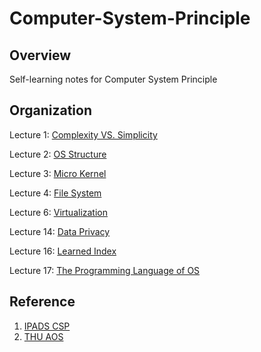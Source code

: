 # Computer-System-Principle

## Overview

Self-learning notes for Computer System Principle

## Organization

Lecture 1: [Complexity VS. Simplicity](lec1/lec1.md)

Lecture 2: [OS Structure](lec2/lec2.md)

Lecture 3: [Micro Kernel](lec3/lec3.md)

Lecture 4: [File System](lec4/lec4.md)

Lecture 6: [Virtualization](lec6/lec6.md)

Lecture 14: [Data Privacy](lec14/lec14.md)

Lecture 16: [Learned Index](lec16/lec16.md)

Lecture 17:  [The Programming Language of OS](lec17/lec17.md)

## Reference

1. [IPADS CSP](https://ipads.se.sjtu.edu.cn/courses/csp/)
2. [THU AOS](https://github.com/chyyuu/aos_course_info/blob/master/readinglist.md#os-architecture)